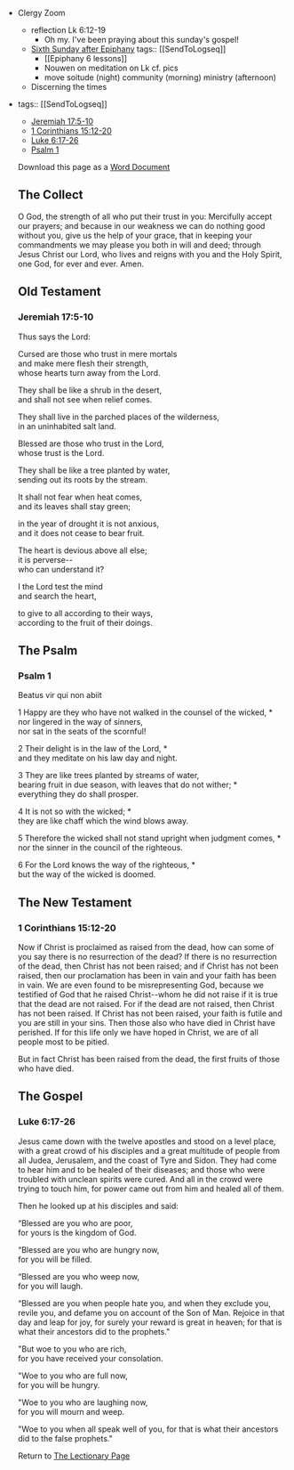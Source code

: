 - Clergy Zoom
	- reflection Lk 6:12-19
		- Oh my. I've been praying about this sunday's gospel!
	- [Sixth Sunday after Epiphany](https://www.lectionarypage.net/YearC_RCL/Epiphany/CEpi6_RCL.html)
	  tags:: [[SendToLogseq]]
		- [[Epiphany 6 lessons]]
		- Nouwen on meditation on Lk cf. pics
		- move soitude (night) community (morning) ministry (afternoon)
	- Discerning the times
- tags:: [[SendToLogseq]]
  
  * [Jeremiah 17:5-10](https://www.lectionarypage.net/YearC_RCL/Epiphany/CEpi6_RCL.html#ot1)
  * [1 Corinthians 15:12-20](https://www.lectionarypage.net/YearC_RCL/Epiphany/CEpi6_RCL.html#nt1)
  * [Luke 6:17-26](https://www.lectionarypage.net/YearC_RCL/Epiphany/CEpi6_RCL.html#gsp1)
  * [Psalm 1](https://www.lectionarypage.net/YearC_RCL/Epiphany/CEpi6_RCL.html#ps1)
  
  Download this page as a [Word Document](https://www.lectionarypage.net/YearC_RCL/Epiphany/CEpi6_RCL.docx)
  
  ## The Collect
  
  O God, the strength of all who put their trust in you: Mercifully accept our prayers; and because in our weakness we can do nothing good without you, give us the help of your grace, that in keeping your commandments we may please you both in will and deed; through Jesus Christ our Lord, who lives and reigns with you and the Holy Spirit, one God, for ever and ever. Amen.
  
  ## Old Testament
  
  ### Jeremiah 17:5-10
  
  Thus says the Lord:
  
  Cursed are those who trust in mere mortals\
  and make mere flesh their strength,\
  whose hearts turn away from the Lord.
  
  They shall be like a shrub in the desert,\
  and shall not see when relief comes.
  
  They shall live in the parched places of the wilderness,\
  in an uninhabited salt land.
  
  Blessed are those who trust in the Lord,\
  whose trust is the Lord.
  
  They shall be like a tree planted by water,\
  sending out its roots by the stream.
  
  It shall not fear when heat comes,\
  and its leaves shall stay green;
  
  in the year of drought it is not anxious,\
  and it does not cease to bear fruit.
  
  The heart is devious above all else;\
  it is perverse--\
  who can understand it?
  
  I the Lord test the mind\
  and search the heart,
  
  to give to all according to their ways,\
  according to the fruit of their doings.
  
  ## The Psalm
  
  ### Psalm 1
  
  Beatus vir qui non abiit
  
  1 Happy are they who have not walked in the counsel of the wicked, \*\
  nor lingered in the way of sinners,\
  nor sat in the seats of the scornful!
  
  2 Their delight is in the law of the Lord, \*\
  and they meditate on his law day and night.
  
  3 They are like trees planted by streams of water,\
  bearing fruit in due season, with leaves that do not wither; \*\
  everything they do shall prosper.
  
  4 It is not so with the wicked; \*\
  they are like chaff which the wind blows away.
  
  5 Therefore the wicked shall not stand upright when judgment comes, \*\
  nor the sinner in the council of the righteous.
  
  6 For the Lord knows the way of the righteous, \*\
  but the way of the wicked is doomed.
  
  ## The New Testament
  
  ### 1 Corinthians 15:12-20
  
  Now if Christ is proclaimed as raised from the dead, how can some of you say there is no resurrection of the dead? If there is no resurrection of the dead, then Christ has not been raised; and if Christ has not been raised, then our proclamation has been in vain and your faith has been in vain. We are even found to be misrepresenting God, because we testified of God that he raised Christ--whom he did not raise if it is true that the dead are not raised. For if the dead are not raised, then Christ has not been raised. If Christ has not been raised, your faith is futile and you are still in your sins. Then those also who have died in Christ have perished. If for this life only we have hoped in Christ, we are of all people most to be pitied.
  
  But in fact Christ has been raised from the dead, the first fruits of those who have died.
  
  ## The Gospel
  
  ### Luke 6:17-26
  
  Jesus came down with the twelve apostles and stood on a level place, with a great crowd of his disciples and a great multitude of people from all Judea, Jerusalem, and the coast of Tyre and Sidon. They had come to hear him and to be healed of their diseases; and those who were troubled with unclean spirits were cured. And all in the crowd were trying to touch him, for power came out from him and healed all of them.
  
  Then he looked up at his disciples and said:
  
  “Blessed are you who are poor,\
  for yours is the kingdom of God.
  
  “Blessed are you who are hungry now,\
  for you will be filled.
  
  “Blessed are you who weep now,\
  for you will laugh.
  
  “Blessed are you when people hate you, and when they exclude you, revile you, and defame you on account of the Son of Man. Rejoice in that day and leap for joy, for surely your reward is great in heaven; for that is what their ancestors did to the prophets."
  
  "But woe to you who are rich,\
  for you have received your consolation.
  
  "Woe to you who are full now,\
  for you will be hungry.
  
  "Woe to you who are laughing now,\
  for you will mourn and weep.
  
  "Woe to you when all speak well of you, for that is what their ancestors did to the false prophets."
  
  Return to [The Lectionary Page](http://lectionarypage.net/)